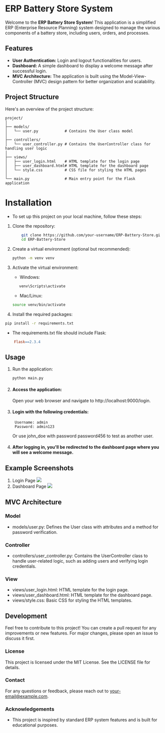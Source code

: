 # ERP Battery Store System

Welcome to the **ERP Battery Store System**! This application is a simplified ERP (Enterprise Resource Planning) system designed to manage the various components of a battery store, including users, orders, and processes.

## Features

- **User Authentication:** Login and logout functionalities for users.
- **Dashboard:** A simple dashboard to display a welcome message after successful login.
- **MVC Architecture:** The application is built using the Model-View-Controller (MVC) design pattern for better organization and scalability.

## Project Structure

Here's an overview of the project structure:

```plaintext
project/
│
├── models/
│   └── user.py            # Contains the User class model
│
├── controllers/
│   └── user_controller.py # Contains the UserController class for handling user logic
│
├── views/
│   ├── user_login.html    # HTML template for the login page
│   ├── user_dashboard.html# HTML template for the dashboard page
│   └── style.css          # CSS file for styling the HTML pages
│
└── main.py                # Main entry point for the Flask application
```

# Installation

- To set up this project on your local machine, follow these steps:

1. Clone the repository:
   ```bash
       git clone https://github.com/your-username/ERP-Battery-Store.git
       cd ERP-Battery-Store
   ```
2. Create a virtual environment (optional but recommended):
    ```bash
    python -m venv venv
    ```
3. Activate the virtual environment:

    - Windows:
    ```bash
       venv\Scripts\activate
    ```
    - Mac/Linux:
    ```bash
   source venv/bin/activate
   ```


4. Install the required packages:

```bash
pip install -r requirements.txt
```
- The requirements.txt file should include Flask:

```makefile
    Flask==2.3.4
```
## Usage

1. Run the application:

    ```bash
    python main.py
   ```
2. #### Access the application:<br>
    Open your web browser and navigate to http://localhost:9000/login.

3. #### Login with the following credentials:<br>
        Username: admin
        Password: admin123

    Or use john_doe with password password456 to test as another user.

4. #### After logging in, you'll be redirected to the dashboard page where you will see a welcome message.

## Example Screenshots
1. Login Page
![](screenshot/login.png)
2. Dashboard Page
![](screenshot/dashboard.png)
## MVC Architecture
### Model

- models/user.py: Defines the User class with attributes and a method for password verification.

### Controller

- controllers/user_controller.py: Contains the UserController class to handle user-related logic, such as adding users and verifying login credentials.

### View

- views/user_login.html: HTML template for the login page.
- views/user_dashboard.html: HTML template for the dashboard page.
- views/style.css: Basic CSS for styling the HTML templates.

## Development

Feel free to contribute to this project! You can create a pull request for any improvements or new features. For major changes, please open an issue to discuss it first.
### License
This project is licensed under the MIT License. See the LICENSE file for details.
### Contact
For any questions or feedback, please reach out to your-email@example.com.
### Acknowledgements

- This project is inspired by standard ERP system features and is built for educational purposes.
